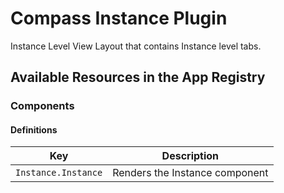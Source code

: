 # Compass Instance Plugin

Instance Level View Layout that contains Instance level tabs.

## Available Resources in the App Registry

### Components

#### Definitions

| Key                               | Description                                   |
|-----------------------------------|-----------------------------------------------|
| `Instance.Instance`               | Renders the Instance component                |
